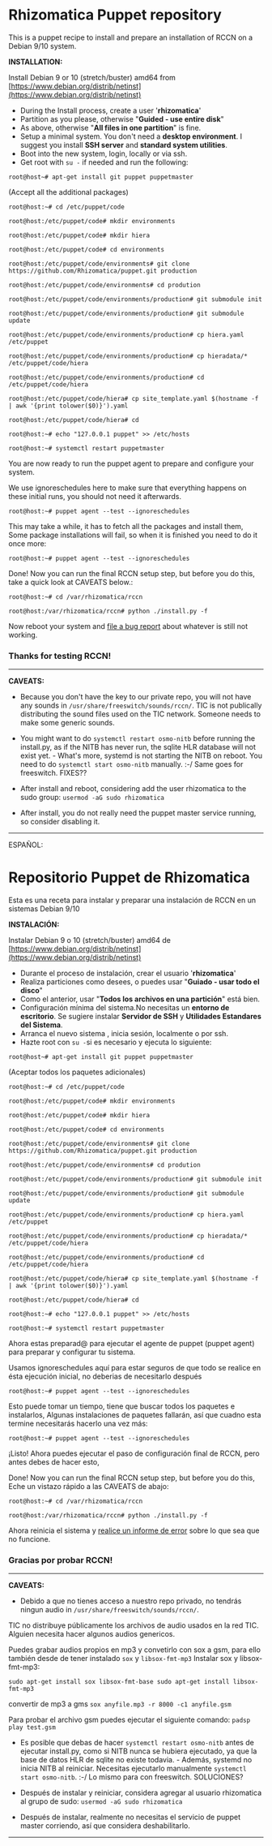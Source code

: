 # Rhizomatica Puppet repository

This is a puppet recipe to install and prepare an installation of RCCN on a Debian 9/10 system.

**INSTALLATION:** 

Install Debian 9 or 10 (stretch/buster) amd64 from 
[https://www.debian.org/distrib/netinst](https://www.debian.org/distrib/netinst)

- During the Install process, create a user '**rhizomatica**'
- Partition as you please, otherwise "**Guided - use entire disk**"
- As above, otherwise "**All files in one partition**" is fine.
- Setup a minimal system. You don't need a **desktop environment**.
 I suggest you install **SSH server** and **standard system utilities**.
- Boot into the new system, login, locally or via ssh.
- Get root with `su -` if needed and run the following:


`root@host~# apt-get install git puppet puppetmaster` 

(Accept all the additional packages)

`root@host:~# cd /etc/puppet/code`

`root@host:/etc/puppet/code# mkdir environments`

`root@host:/etc/puppet/code# mkdir hiera`

`root@host:/etc/puppet/code# cd environments`

`root@host:/etc/puppet/code/environments# git clone https://github.com/Rhizomatica/puppet.git production`

`root@host:/etc/puppet/code/environments# cd prodution`

`root@host:/etc/puppet/code/environments/production# git submodule init`

`root@host:/etc/puppet/code/environments/production# git submodule update`

`root@host:/etc/puppet/code/environments/production# cp hiera.yaml /etc/puppet`

`root@host:/etc/puppet/code/environments/production# cp hieradata/* /etc/puppet/code/hiera`

`root@host:/etc/puppet/code/environments/production# cd /etc/puppet/code/hiera`

`root@host:/etc/puppet/code/hiera# cp site_template.yaml $(hostname -f | awk '{print tolower($0)}').yaml`

`root@host:/etc/puppet/code/hiera# cd`

`root@host:~# echo "127.0.0.1 puppet" >> /etc/hosts`

`root@host:~# systemctl restart puppetmaster`

You are now ready to run the puppet agent to prepare and configure your system.

We use ignoreschedules here to make sure that everything happens on these
initial runs, you should not need it afterwards. 

`root@host:~# puppet agent --test --ignoreschedules`

This may take a while, it has to fetch all the packages and install them,
Some package installations will fail, so when it is finished you need to do it once more:

`root@host:~# puppet agent --test --ignoreschedules`

Done! Now you can run the final RCCN setup step, but before you do this,
take a quick look at CAVEATS below.:

`root@host:~# cd /var/rhizomatica/rccn`

`root@host:/var/rhizomatica/rccn# python ./install.py -f`

Now reboot your system and [file a bug report](https://github.com/Rhizomatica/puppet/issues/new) about whatever is still not working.

### Thanks for testing RCCN! ###


----------



**CAVEATS:**

- Because you don't have the key to our private repo, you will not have any sounds in `/usr/share/freeswitch/sounds/rccn/`.
TIC is not publically distributing the sound files used on the TIC network. Someone needs to make some generic sounds.

- You might want to do `systemctl restart osmo-nitb` before running the
install.py, as if the NITB has never run, the sqlite HLR database will not
exist yet. - What's more, systemd is not starting the NITB on reboot. You
need to do `systemctl start osmo-nitb` manually. :-/
Same goes for freeswitch. FIXES??

- After install and reboot, considering add the user rhizomatica to the sudo group: `usermod -aG sudo rhizomatica`

- After install, you do not really need the puppet master service running, so
consider disabling it.

----------


ESPAÑOL:

# Repositorio Puppet de Rhizomatica
Esta es una receta para instalar y preparar una instalación de RCCN en un  sistemas Debian 9/10

**INSTALACIÓN:** 

Instalar Debian 9 o 10 (stretch/buster) amd64 de 
[https://www.debian.org/distrib/netinst](https://www.debian.org/distrib/netinst)

- Durante el proceso de instalación, crear el usuario '**rhizomatica**'
- Realiza  particiones como desees, o puedes usar  "**Guiado - usar todo el disco**"
- Como el anterior, usar "**Todos los archivos en una partición**" está bien.
- Configuración mínima del sistema.No necesitas un **entorno de escritorio**.
 Se sugiere instalar  **Servidor de SSH** y **Utilidades Estandares del Sistema**.
- Arranca el nuevo sistema , inicia sesión, localmente o por ssh.
- Hazte root con `su -`si es necesario y ejecuta lo siguiente:


`root@host~# apt-get install git puppet puppetmaster` 

(Aceptar todos los paquetes adicionales)

`root@host:~# cd /etc/puppet/code`

`root@host:/etc/puppet/code# mkdir environments`

`root@host:/etc/puppet/code# mkdir hiera`

`root@host:/etc/puppet/code# cd environments`

`root@host:/etc/puppet/code/environments# git clone https://github.com/Rhizomatica/puppet.git production`

`root@host:/etc/puppet/code/environments# cd prodution`

`root@host:/etc/puppet/code/environments/production# git submodule init`

`root@host:/etc/puppet/code/environments/production# git submodule update`

`root@host:/etc/puppet/code/environments/production# cp hiera.yaml /etc/puppet`

`root@host:/etc/puppet/code/environments/production# cp hieradata/* /etc/puppet/code/hiera`

`root@host:/etc/puppet/code/environments/production# cd /etc/puppet/code/hiera`

`root@host:/etc/puppet/code/hiera# cp site_template.yaml $(hostname -f | awk '{print tolower($0)}').yaml`

`root@host:/etc/puppet/code/hiera# cd`

`root@host:~# echo "127.0.0.1 puppet" >> /etc/hosts`

`root@host:~# systemctl restart puppetmaster`

Ahora estas preparad@ para ejecutar el agente de puppet (puppet agent) para preparar y configurar tu sistema.

Usamos ignoreschedules aquí para estar seguros de que todo se realice 
en ésta ejecución inicial, no deberias de necesitarlo después


`root@host:~# puppet agent --test --ignoreschedules`

Esto puede tomar un tiempo, tiene que buscar todos los paquetes e instalarlos,
Algunas instalaciones de paquetes fallarán, así que cuadno esta termine necesitarás hacerlo una vez más: 


`root@host:~# puppet agent --test --ignoreschedules`

¡Listo! Ahora puedes ejecutar el paso de configuración final de  RCCN, pero antes debes de hacer esto,

Done! Now you can run the final RCCN setup step, but before you do this,
Eche un vistazo rápido a las CAVEATS de abajo:

`root@host:~# cd /var/rhizomatica/rccn`

`root@host:/var/rhizomatica/rccn# python ./install.py -f`

Ahora reinicia el sistema y [realice un informe de error](https://github.com/Rhizomatica/puppet/issues/new) sobre lo que sea que no funcione.

### Gracias por probar RCCN! ###

----------



**CAVEATS:**
- Debido a que no tienes acceso a nuestro repo privado, no tendrás ningun audio in `/usr/share/freeswitch/sounds/rccn/`.

TIC no distribuye públicamente los archivos de audio usados en la red TIC. Alguien necesita hacer algunos audios genericos.

Puedes grabar audios propios en mp3 y convetirlo con sox a gsm, para ello también desde de tener instalado `sox` y  `libsox-fmt-mp3`
Instalar sox y libsox-fmt-mp3: 

`sudo apt-get install sox libsox-fmt-base
sudo apt-get install libsox-fmt-mp3` 

convertir de mp3 a gms 
`sox anyfile.mp3 -r 8000 -c1 anyfile.gsm` 

Para probar el archivo gsm puedes ejecutar el siguiente comando:
`padsp play test.gsm` 

- Es posible que debas de hacer `systemctl restart osmo-nitb` antes de ejecutar
install.py, como si NITB nunca se hubiera ejecutado, ya que  la base de datos HLR
de sqlite no existe todavia. - Además, systemd no inicia NITB al reiniciar. Necesitas
ejecutarlo manualmente `systemctl start osmo-nitb`. :-/ 
Lo mismo para con freeswitch. SOLUCIONES? 

- Después de instalar y reiniciar, considera agregar al usuario rhizomatica al grupo de sudo: `usermod -aG sudo rhizomatica`
- Después de instalar, realmente no necesitas el servicio de puppet master corriendo, así que 
considera deshabilitarlo.

----------
